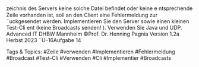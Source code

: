 zeichnis des Servers keine solche Datei beﬁndet oder keine e ntsprechende Zeile vorhanden ist, soll
an den Client eine Fehlermeldung zur ¨uckgesendet werden.
Implementieren Sie den Server sowie einen kleinen Test-Cli ent (keine Broadcasts senden! ).
Verwenden Sie Java und UDP.
Advanced IT DHBW Mannheim ©Prof. Dr. Henning Pagnia Version 1.2a Herbst 2023 ¨U–16Aufgabe 14

   Tags & Topics:
   #Zeile
   #verwenden
   #Implementieren
   #Fehlermeldung
   #Broadcast
   #Test-Cli
   #Verwenden
   #Cli
   #Implementier
   #Broadcasts
